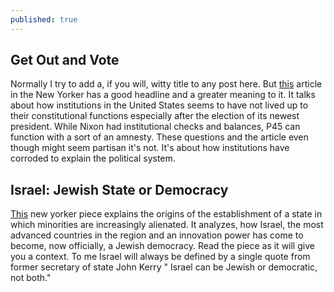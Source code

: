 ```yaml
---
published: true
---
```

## Get Out and Vote
Normally I try to add a, if you will, witty title to any post here. But [this](https://www.newyorker.com/podcast/comment/get-out-and-vote) article in the New Yorker has a good headline and a greater meaning to it. It talks about how institutions in the United States seems to have not lived up to their constitutional functions especially after the election of its newest president. While Nixon had institutional checks and balances, P45 can function with a sort of an amnesty. These questions and the article even though might seem partisan it's not. It's about how institutions have corroded to explain the political system.


## Israel: Jewish State or Democracy
[This](https://www.newyorker.com/news/daily-comment/israel-passes-a-law-stating-whats-jewish-about-a-jewish-and-democratic-state)  new yorker piece explains the origins of the establishment of a state in which minorities are increasingly alienated. It analyzes, how Israel, the most advanced countries in the region and an innovation power has come to become, now officially, a Jewish democracy. Read the piece as it will give you a context. To me Israel will always be defined by a single quote from former secretary of state John Kerry " Israel can be Jewish or democratic, not both."
